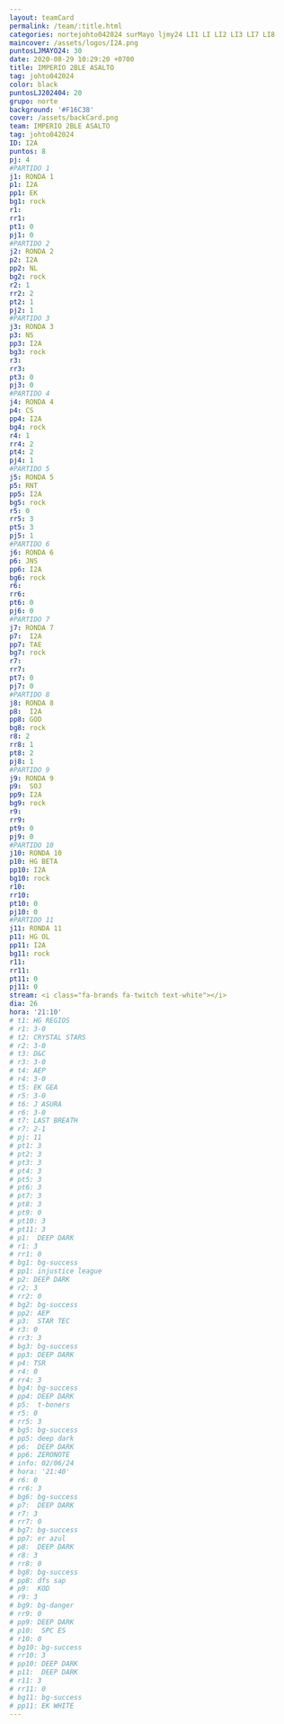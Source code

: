 ```yaml
---
layout: teamCard
permalink: /team/:title.html
categories: nortejohto042024 surMayo ljmy24 LI1 LI LI2 LI3 LI7 LI8
maincover: /assets/logos/I2A.png
puntosLJMAYO24: 30
date: 2020-08-29 10:29:20 +0700
title: IMPERIO 2BLE ASALTO
tag: johto042024
color: black
puntosLJ202404: 20
grupo: norte
background: '#F16C38'
cover: /assets/backCard.png
team: IMPERIO 2BLE ASALTO
tag: johto042024
ID: I2A
puntos: 8
pj: 4
#PARTIDO 1
j1: RONDA 1
p1: I2A
pp1: EK
bg1: rock
r1: 
rr1: 
pt1: 0
pj1: 0
#PARTIDO 2
j2: RONDA 2
p2: I2A
pp2: NL
bg2: rock
r2: 1
rr2: 2
pt2: 1 
pj2: 1 
#PARTIDO 3
j3: RONDA 3
p3: NS
pp3: I2A
bg3: rock
r3: 
rr3:
pt3: 0 
pj3: 0 
#PARTIDO 4
j4: RONDA 4
p4: CS
pp4: I2A
bg4: rock
r4: 1
rr4: 2
pt4: 2
pj4: 1
#PARTIDO 5
j5: RONDA 5
p5: RNT
pp5: I2A
bg5: rock
r5: 0
rr5: 3
pt5: 3
pj5: 1
#PARTIDO 6
j6: RONDA 6
p6: JNS
pp6: I2A
bg6: rock
r6: 
rr6:
pt6: 0
pj6: 0
#PARTIDO 7
j7: RONDA 7
p7:  I2A
pp7: TAE
bg7: rock
r7: 
rr7:
pt7: 0 
pj7: 0 
#PARTIDO 8
j8: RONDA 8
p8:  I2A
pp8: GOD    
bg8: rock
r8: 2
rr8: 1 
pt8: 2
pj8: 1
#PARTIDO 9
j9: RONDA 9
p9:  SOJ
pp9: I2A
bg9: rock
r9: 
rr9: 
pt9: 0 
pj9: 0 
#PARTIDO 10
j10: RONDA 10
p10: HG BETA
pp10: I2A
bg10: rock
r10: 
rr10:
pt10: 0
pj10: 0
#PARTIDO 11
j11: RONDA 11
p11: HG OL
pp11: I2A
bg11: rock
r11: 
rr11:
pt11: 0
pj11: 0
stream: <i class="fa-brands fa-twitch text-white"></i>
dia: 26
hora: '21:10'
# t1: HG REGIOS
# r1: 3-0
# t2: CRYSTAL STARS
# r2: 3-0
# t3: D&C
# r3: 3-0
# t4: AEP
# r4: 3-0
# t5: EK GEA
# r5: 3-0
# t6: J ASURA
# r6: 3-0
# t7: LAST BREATH
# r7: 2-1
# pj: 11
# pt1: 3
# pt2: 3
# pt3: 3
# pt4: 3
# pt5: 3
# pt6: 3
# pt7: 3
# pt8: 3
# pt9: 0
# pt10: 3
# pt11: 3
# p1:  DEEP DARK
# r1: 3
# rr1: 0
# bg1: bg-success
# pp1: injustice league
# p2: DEEP DARK
# r2: 3
# rr2: 0
# bg2: bg-success
# pp2: AEP
# p3:  STAR TEC
# r3: 0
# rr3: 3
# bg3: bg-success
# pp3: DEEP DARK
# p4: TSR
# r4: 0
# rr4: 3
# bg4: bg-success
# pp4: DEEP DARK
# p5:  t-boners
# r5: 0
# rr5: 3
# bg5: bg-success
# pp5: deep dark
# p6:  DEEP DARK
# pp6: ZERONOTE
# info: 02/06/24
# hora: '21:40'
# r6: 0
# rr6: 3
# bg6: bg-success
# p7:  DEEP DARK
# r7: 3
# rr7: 0
# bg7: bg-success
# pp7: er azul
# p8:  DEEP DARK
# r8: 3
# rr8: 0
# bg8: bg-success
# pp8: dfs sap
# p9:  KOD
# r9: 3
# bg9: bg-danger
# rr9: 0
# pp9: DEEP DARK
# p10:  SPC ES
# r10: 0
# bg10: bg-success
# rr10: 3
# pp10: DEEP DARK
# p11:  DEEP DARK
# r11: 3
# rr11: 0
# bg11: bg-success
# pp11: EK WHITE
---
```



